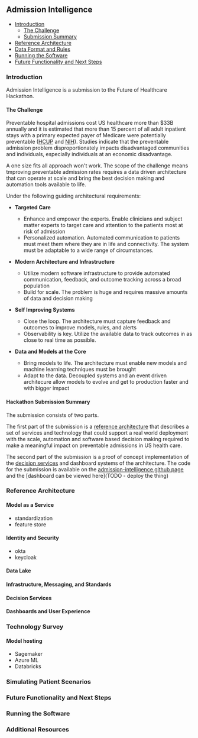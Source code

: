 ## Admission Intelligence

*  [Introduction](#Introduction)
    *  [The Challenge](#the-challenge)
    *  [Submission Summary](#submission-summary)
*  [Reference Architecture](#Reference-Architecture)
*  [Data Format and Rules](#data-format-and-rules)
*  [Running the Software](#running-the-software)
*  [Future Functionality and Next Steps](#future-functionality-and-next-steps)

### Introduction

Admission Intelligence is a submission to the Future of Healthcare Hackathon. 

#### The Challenge
Preventable hospital admissions cost US healthcare more than $33B annually and it is estimated that more than 15 percent
of all adult inpatient stays with a primary expected payer of Medicare were potentially preventable ([HCUP](https://www.hcup-us.ahrq.gov/reports/statbriefs/sb259-Potentially-Preventable-Hospitalizations-2017.jsp
) and [NIH](https://www.ncbi.nlm.nih.gov/books/NBK559945/)). Studies indicate that the preventable admission 
problem disproportionately impacts disadvantaged communities and individuals, especially individuals at an economic disadvantage.

A one size fits all approach won't work. The scope of the challenge means tmproving preventable admission rates requires a data driven architecture
that can operate at scale and bring the best decision making and automation tools available to life. 

Under the following guiding architectural requirements:

* __Targeted Care__
    * Enhance and empower the experts. Enable clinicians and subject matter experts to target care and attention to the patients most at risk of admission
    * Personalized automation. Automated communication to patients must meet them where they are in life and connectivity. The system must be adaptable to a wide range of circumstances.

* __Modern Architecture and Infrastructure__
    * Utilize modern software infrastructure to provide automated communication, feedback, and outcome tracking across a broad population
    * Build for scale. The problem is huge and requires massive amounts of data and decision making

* __Self Improving Systems__
    * Close the loop. The architecture must capture feedback and outcomes to improve models, rules, and alerts
    * Observability is key. Utilize the available data to track outcomes in as close to real time as possible. 
    
* __Data and Models at the Core__
    * Bring models to life. The architecture must enable new models and machine learning techniques must be brought 
    * Adapt to the data. Decoupled systems and an event driven architecure allow models to evolve and get to production faster and with bigger impact


#### Hackathon Submission Summary
The submission consists of two parts. 

The first part of the submission is a [reference architecture](#Reference-Architecture) that describes a set of services and technology that 
could support a real world deployment with the scale, automation and software based decision making required to make a meaningful impact on 
preventable admissions in US health care.

The second part of the submission is a proof of concept implementation of the [decision services](#decision-services) and dashboard systems of
the architecture. The code for the submission is available on the [admission-intelligence github page](https://github.com/admission-intelligence) and
the [dashboard can be viewed here](TODO - deploy the thing) 

### Reference Architecture

<!---
![Architecture](images/Architecture.png)
-->

#### Model as a Service

- standardization
- feature store

#### Identity and Security

- okta
- keycloak


#### Data Lake


#### Infrastructure, Messaging, and Standards

#### Decision Services

#### Dashboards and User Experience

### Technology Survey


#### Model hosting
- Sagemaker
- Azure ML
- Databricks

### Simulating Patient Scenarios


### Future Functionality and Next Steps

### Running the Software

### Additional Resources
